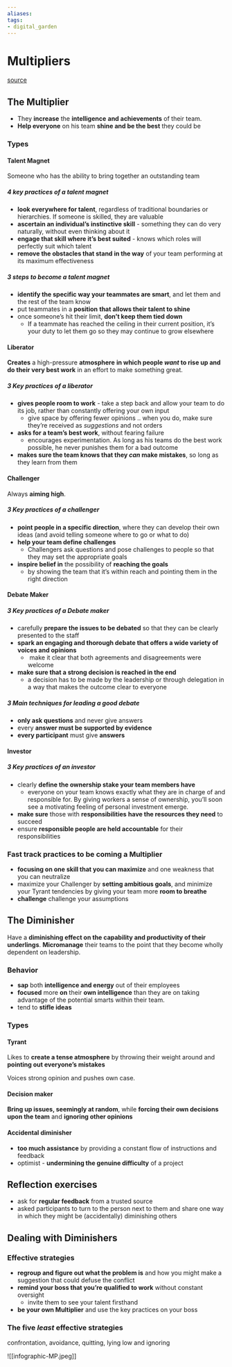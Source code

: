 ```yaml
---
aliases: 
tags: 
- digital_garden
---
```

# Multipliers 
[source](https://www.blinkist.com/en/nc/browse/books/multipliers-en?r=1&st=Multipliers)

## The Multiplier
* They **increase** the **intelligence** **and achievements** of their team.
* **Help everyone** on his team **shine and be the best** they could be

### Types
#### Talent Magnet
Someone who has the ability to bring together an outstanding team

##### 4 key practices of a talent magnet
* **look everywhere for talent**, regardless of traditional boundaries or hierarchies. If someone is skilled, they are valuable
* **ascertain an individual’s instinctive skill** - something they can do very naturally, without even thinking about it
* **engage that skill where it’s best suited** - knows which roles will perfectly suit which talent
* **remove the obstacles that stand in the way** of your team performing at its maximum effectiveness

##### 3 steps to become a talent magnet
* **identify the specific way your teammates are smart**, and let them and the rest of the team know
* put teammates in a **position** **that allows their talent to shine**
* once someone’s hit their limit, **don’t keep them tied down**
	* If a teammate has reached the ceiling in their current position, it’s your duty to let them go so they may continue to grow elsewhere

#### Liberator
**Creates** a high-pressure **atmosphere** **in which people _want_ to rise up and do their very best work** in an effort to make something great.

##### 3 Key practices of a liberator
* **gives people room to work** - take a step back and allow your team to do its job, rather than constantly offering your own input
	* give space by offering fewer opinions .. when you do, make sure they’re received as _suggestions_ and not orders
* **asks for a team’s best work**, without fearing failure
	* encourages experimentation. As long as his teams do the best work possible, he never punishes them for a bad outcome
* **makes sure the team knows that they _can_ make mistakes**, so long as they learn from them

#### Challenger
Always **aiming high**.

##### 3 Key practices of a challenger
+ **point people in a specific direction**, where they can develop their own ideas (and avoid telling someone where to go or what to do)
+ **help your team define challenges**
	+ Challengers ask questions and pose challenges to people so that they may set the appropriate goals
+ **inspire belief in** the possibility of **reaching the goals**
	+ by showing the team that it’s within reach and pointing them in the right direction

#### Debate Maker
##### 3 Key practices of a Debate maker
+ carefully **prepare the issues to be debated** so that they can be clearly presented to the staff
+ **spark an engaging and thorough debate that offers a wide variety of voices and opinions**
	+  make it clear that both agreements and disagreements were welcome
+ **make sure that a strong decision is reached in the end**
	+ a decision has to be made by the leadership or through delegation in a way that makes the outcome clear to everyone

##### 3 Main techniques for leading a good debate
+ **only ask questions** and never give answers
+ every **answer must be supported by evidence**
+ **every participant** must give **answers**

#### Investor
##### 3 Key practices of an investor
+ clearly **define the ownership stake your team members have**
	+ everyone on your team knows exactly what they are in charge of and responsible for. By giving workers a sense of ownership, you’ll soon see a motivating feeling of personal investment emerge.
+ **make sure** those with **responsibilities** **have the resources they need** to succeed
+ ensure **responsible people are held accountable** for their responsibilities

### Fast track practices to be coming a Multiplier
+ **focusing on one skill that you can maximize** and one weakness that you can neutralize
+ maximize your Challenger by **setting ambitious goals**, and minimize your Tyrant tendencies by giving your team more **room to breathe**
+ **challenge** challenge your assumptions

## The Diminisher
Have a **diminishing effect on the capability and productivity of their underlings**.
**Micromanage** their teams to the point that they become wholly dependent on leadership.

### Behavior
* **sap** both **intelligence and energy** out of their employees
* **focused** more **on** their **own intelligence** than they are on taking advantage of the potential smarts within their team.
* tend to **stifle ideas**

### Types
#### Tyrant
Likes to **create a tense atmosphere** by throwing their weight around and **pointing out everyone’s mistakes**

Voices strong opinion and pushes own case.

#### Decision maker
**Bring up issues, seemingly at random**, while **forcing their own decisions upon the team** and **ignoring other opinions**

#### Accidental diminisher
+ **too much assistance** by providing a constant flow of instructions and feedback
+ optimist - **undermining the genuine difficulty** of a project

## Reflection exercises
+ ask for **regular feedback** from a trusted source
+ asked participants to turn to the person next to them and share one way in which they might be (accidentally) diminishing others

## Dealing with Diminishers
### Effective strategies
+ **regroup and figure out what the problem is** and how you might make a suggestion that could defuse the conflict
+ **remind your boss that you’re qualified to work** without constant oversight
	+ invite them to see your talent firsthand
+ **be your own Multiplier** and use the key practices on your boss

### The five _least_ effective strategies
confrontation, avoidance, quitting, lying low and ignoring


![[infographic-MP.jpeg]]

